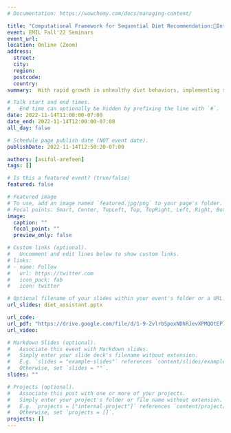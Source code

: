 ```yaml
---
# Documentation: https://wowchemy.com/docs/managing-content/

title: "Computational Framework for Sequential Diet Recommendation:Integrating Linear Optimization and Clinical Domain Knowledge"
event: EMIL Fall'22 Seminars
event_url:
location: Online (Zoom)
address:
  street:
  city:
  region:
  postcode:
  country:
summary:  With rapid growth in unhealthy diet behaviors, implementing strategies that improve healthy eating is becoming increasingly important. One approach to improve diet behavior is to continuously monitor dietary intake (e.g., calorie intake) and provide educational, motivational, and dietary recommendation feedback. Although technologies based on wearable sensors, mobile applications, and light-weight cameras exist to gather diet-related information such as food type and eating time, there remains a gap in research on how to use such information to close the loop and provide feedback to the user to improve healthy diet. We address this knowledge gap by introducing a diet behavior change framework that generates real-time diet recommendations based on a user’s food intake and considering user’s deviation from the suggested diet routine. We formulate the problem of optimal diet recommendation as a sequential decision making problem and design a greedy algorithm that provides diet recommendations such that the amount of change in user’s dietary habits is minimized while ensuring that the user’s diet goal is achieved within a given time-frame. This novel approach is inspired by the Social Cognitive Theory, which emphasizes behavioral monitoring and small incremental goals as being important to behavior change. Our optimization algorithm integrates data from a user’s past dietary intake as well as the USDA nutrition dataset to identify optimal diet changes. We demonstrate the feasibility of our optimization algorithms for diet behavior change using real-data collected in two study cohorts with a combined N=10 healthy participants who recorded their diet for up to 21 days.

# Talk start and end times.
#   End time can optionally be hidden by prefixing the line with `#`.
date: 2022-11-14T11:00:00-07:00
date_end: 2022-11-14T12:00:00-07:00
all_day: false

# Schedule page publish date (NOT event date).
publishDate: 2022-11-14T12:50:20-07:00

authors: [asiful-arefeen]
tags: []

# Is this a featured event? (true/false)
featured: false

# Featured image
# To use, add an image named `featured.jpg/png` to your page's folder. 
# Focal points: Smart, Center, TopLeft, Top, TopRight, Left, Right, BottomLeft, Bottom, BottomRight.
image:
  caption: ""
  focal_point: ""
  preview_only: false

# Custom links (optional).
#   Uncomment and edit lines below to show custom links.
# links:
# - name: Follow
#   url: https://twitter.com
#   icon_pack: fab
#   icon: twitter

# Optional filename of your slides within your event's folder or a URL.
url_slides: diet_assistant.pptx

url_code:
url_pdf: "https://drive.google.com/file/d/1-9-ZvlrbSpoxNDhRJevXPMQOtEP7vZlg/view"
url_video:

# Markdown Slides (optional).
#   Associate this event with Markdown slides.
#   Simply enter your slide deck's filename without extension.
#   E.g. `slides = "example-slides"` references `content/slides/example-slides.md`.
#   Otherwise, set `slides = ""`.
slides: ""

# Projects (optional).
#   Associate this post with one or more of your projects.
#   Simply enter your project's folder or file name without extension.
#   E.g. `projects = ["internal-project"]` references `content/project/deep-learning/index.md`.
#   Otherwise, set `projects = []`.
projects: []
---
```

